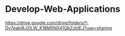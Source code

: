 # Develop-Web-Applications
https://drive.google.com/drive/folders/1-Dy7eabl8J2lLW_K1BM5NX41QbZzbIEJ?usp=sharing
